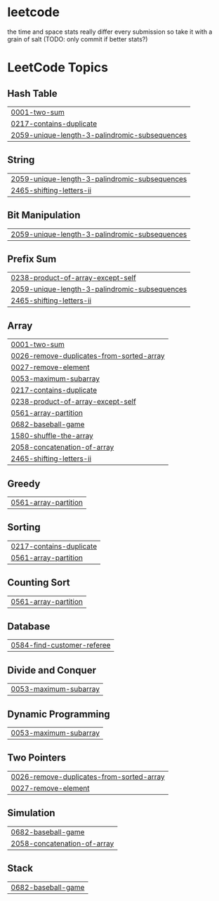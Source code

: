 # leetcode

the time and space stats really differ every submission so take it with a grain of salt (TODO: only commit if better stats?)

<!---LeetCode Topics Start-->
# LeetCode Topics
## Hash Table
|  |
| ------- |
| [0001-two-sum](https://github.com/shinshARK/leetcode/tree/master/0001-two-sum) |
| [0217-contains-duplicate](https://github.com/shinshARK/leetcode/tree/master/0217-contains-duplicate) |
| [2059-unique-length-3-palindromic-subsequences](https://github.com/shinshARK/leetcode/tree/master/2059-unique-length-3-palindromic-subsequences) |
## String
|  |
| ------- |
| [2059-unique-length-3-palindromic-subsequences](https://github.com/shinshARK/leetcode/tree/master/2059-unique-length-3-palindromic-subsequences) |
| [2465-shifting-letters-ii](https://github.com/shinshARK/leetcode/tree/master/2465-shifting-letters-ii) |
## Bit Manipulation
|  |
| ------- |
| [2059-unique-length-3-palindromic-subsequences](https://github.com/shinshARK/leetcode/tree/master/2059-unique-length-3-palindromic-subsequences) |
## Prefix Sum
|  |
| ------- |
| [0238-product-of-array-except-self](https://github.com/shinshARK/leetcode/tree/master/0238-product-of-array-except-self) |
| [2059-unique-length-3-palindromic-subsequences](https://github.com/shinshARK/leetcode/tree/master/2059-unique-length-3-palindromic-subsequences) |
| [2465-shifting-letters-ii](https://github.com/shinshARK/leetcode/tree/master/2465-shifting-letters-ii) |
## Array
|  |
| ------- |
| [0001-two-sum](https://github.com/shinshARK/leetcode/tree/master/0001-two-sum) |
| [0026-remove-duplicates-from-sorted-array](https://github.com/shinshARK/leetcode/tree/master/0026-remove-duplicates-from-sorted-array) |
| [0027-remove-element](https://github.com/shinshARK/leetcode/tree/master/0027-remove-element) |
| [0053-maximum-subarray](https://github.com/shinshARK/leetcode/tree/master/0053-maximum-subarray) |
| [0217-contains-duplicate](https://github.com/shinshARK/leetcode/tree/master/0217-contains-duplicate) |
| [0238-product-of-array-except-self](https://github.com/shinshARK/leetcode/tree/master/0238-product-of-array-except-self) |
| [0561-array-partition](https://github.com/shinshARK/leetcode/tree/master/0561-array-partition) |
| [0682-baseball-game](https://github.com/shinshARK/leetcode/tree/master/0682-baseball-game) |
| [1580-shuffle-the-array](https://github.com/shinshARK/leetcode/tree/master/1580-shuffle-the-array) |
| [2058-concatenation-of-array](https://github.com/shinshARK/leetcode/tree/master/2058-concatenation-of-array) |
| [2465-shifting-letters-ii](https://github.com/shinshARK/leetcode/tree/master/2465-shifting-letters-ii) |
## Greedy
|  |
| ------- |
| [0561-array-partition](https://github.com/shinshARK/leetcode/tree/master/0561-array-partition) |
## Sorting
|  |
| ------- |
| [0217-contains-duplicate](https://github.com/shinshARK/leetcode/tree/master/0217-contains-duplicate) |
| [0561-array-partition](https://github.com/shinshARK/leetcode/tree/master/0561-array-partition) |
## Counting Sort
|  |
| ------- |
| [0561-array-partition](https://github.com/shinshARK/leetcode/tree/master/0561-array-partition) |
## Database
|  |
| ------- |
| [0584-find-customer-referee](https://github.com/shinshARK/leetcode/tree/master/0584-find-customer-referee) |
## Divide and Conquer
|  |
| ------- |
| [0053-maximum-subarray](https://github.com/shinshARK/leetcode/tree/master/0053-maximum-subarray) |
## Dynamic Programming
|  |
| ------- |
| [0053-maximum-subarray](https://github.com/shinshARK/leetcode/tree/master/0053-maximum-subarray) |
## Two Pointers
|  |
| ------- |
| [0026-remove-duplicates-from-sorted-array](https://github.com/shinshARK/leetcode/tree/master/0026-remove-duplicates-from-sorted-array) |
| [0027-remove-element](https://github.com/shinshARK/leetcode/tree/master/0027-remove-element) |
## Simulation
|  |
| ------- |
| [0682-baseball-game](https://github.com/shinshARK/leetcode/tree/master/0682-baseball-game) |
| [2058-concatenation-of-array](https://github.com/shinshARK/leetcode/tree/master/2058-concatenation-of-array) |
## Stack
|  |
| ------- |
| [0682-baseball-game](https://github.com/shinshARK/leetcode/tree/master/0682-baseball-game) |
<!---LeetCode Topics End-->